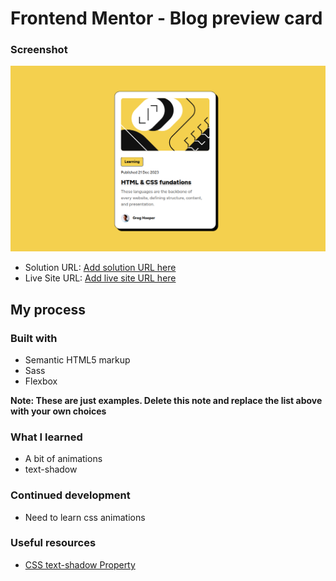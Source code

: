 # Frontend Mentor - Blog preview card

### Screenshot

![](./screenshot.png)

- Solution URL: [Add solution URL here](https://github.com/vgt3j4d4/frontendmentor/tree/main/challenges/blog-preview-card)
- Live Site URL: [Add live site URL here](https://frontendmentor-gonzalotejada.netlify.app/blog-preview-card/)

## My process

### Built with

- Semantic HTML5 markup
- Sass
- Flexbox

**Note: These are just examples. Delete this note and replace the list above with your own choices**

### What I learned

- A bit of animations
- text-shadow

### Continued development

- Need to learn css animations

### Useful resources

- [CSS text-shadow Property](https://www.w3schools.com/cssref/css3_pr_text-shadow.php)
